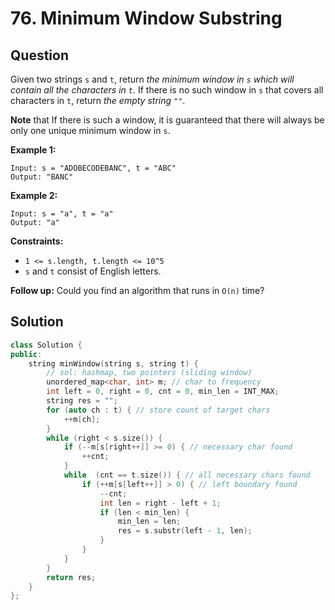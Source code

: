 # 76. Minimum Window Substring

## Question

Given two strings `s` and `t`, return _the minimum window in `s` which will contain all the characters in `t`_. If there is no such window in `s` that covers all characters in `t`, return _the empty string `""`_.

**Note** that If there is such a window, it is guaranteed that there will always be only one unique minimum window in `s`.

**Example 1:**

```text
Input: s = "ADOBECODEBANC", t = "ABC"
Output: "BANC"
```

**Example 2:**

```text
Input: s = "a", t = "a"
Output: "a"
```

**Constraints:**

* `1 <= s.length, t.length <= 10^5`
* `s` and `t` consist of English letters.

 **Follow up:** Could you find an algorithm that runs in `O(n)` time?

## Solution

```cpp
class Solution {
public:
    string minWindow(string s, string t) {
        // sol: hashmap, two pointers (sliding window)
        unordered_map<char, int> m; // char to frequency
        int left = 0, right = 0, cnt = 0, min_len = INT_MAX;
        string res = "";
        for (auto ch : t) { // store count of target chars
            ++m[ch];
        }
        while (right < s.size()) {
            if (--m[s[right++]] >= 0) { // necessary char found
                ++cnt;
            }
            while  (cnt == t.size()) { // all necessary chars found
                if (++m[s[left++]] > 0) { // left boundary found
                    --cnt;
                    int len = right - left + 1;
                    if (len < min_len) {
                        min_len = len;
                        res = s.substr(left - 1, len);
                    }
                }
            }
        }
        return res;
    }
};
```

